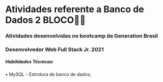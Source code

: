 # Atividades referente a Banco de Dados 2 BLOCO:man_student:

### Atividades desenvolvidas no bootcamp da Generation Brasil 

### Desenvolvedor Web Full Stack Jr.  2021

##### Habilidades Técnicas:
• MySQL - Estrutura de banco de dados;
